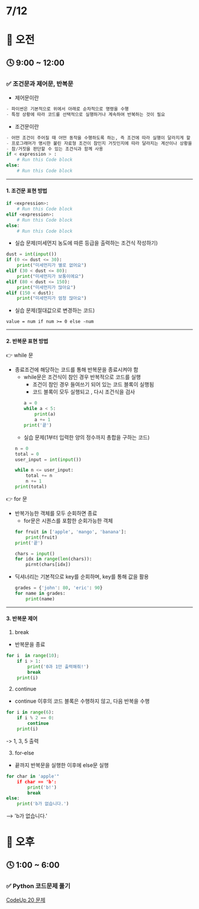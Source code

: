 # 7/12

# 🌇 오전

## 🕓 9:00 ~ 12:00

### ✅ 조건문과 제어문, 반복문

- 제어문이란
```javascript
- 파이썬은 기본적으로 위에서 아래로 순차적으로 명령을 수행
- 특정 상황에 따라 코드를 선택적으로 실행하거나 계속하여 반복하는 것이 필요
```

- 조건문이란
```python
- 어떤 조건이 주어질 때 어떤 동작을 수행하도록 하는, 즉 조건에 따라 실행이 달라지게 할 때 사용되는 문장
- 프로그래머가 명시한 불린 자료형 조건이 참인지 거짓인지에 따라 달라지는 계산이나 상황을 수행하는 프로그래밍 언어의 특징
- 참/거짓을 판단할 수 있는 조건식과 함께 사용
if < expression > :
    # Run this Code block
else:
    # Run this Code block
```
-----
#### 1. 조건문 표현 방법   
```python
if <expression>:
    # Run this Code block
elif <expression>:
    # Run this Code block
else:
    # Run this Code block
```
- 실습 문제(미세먼지 농도에 따른 등급을 출력하는 조건식 작성하기)
```python
dust = int(input())
if (0 <= dust <= 30):
    print("미세먼지가 별로 없어요")
elif (30 < dust <= 80):
    print("미세먼지가 보통이에요")
elif (80 < dust <= 150):
    print("미세먼지가 많아요")
elif (150 < dust):
    print("미세먼지가 엄청 많아요")
```
- 실습 문제(절대값으로 변경하는 코드)
```
value = num if num >= 0 else -num
```
-----
#### 2. 반복문 표현 방법
👉 while 문   
- 종료조건에 해당하는 코드를 통해 반복문을 종료시켜야 함
    - while문은 조건식이 참인 경우 반복적으로 코드를 실행
        - 조건이 참인 경우 들여쓰기 되어 있는 코드 블록이 실행됨
        - 코드 블록이 모두 실행되고 , 다시 조건식을 검사
        ```python
        a = 0
        while a < 5:
            print(a)
            a += 1
        print('끝')
        ```
    - 실습 문제(1부터 입력한 양의 정수까지 총합을 구하는 코드)
    ```python
    n = 0
    total = 0
    user_input = int(input())

    while n <= user_input:
        total += n
        n += 1
    print(total)
    ```
👉 for 문   
- 반복가능한 객체를 모두 순회하면 종료
    - for문은 시퀀스를 포함한 순회가능한 객체
    ```python
    for fruit in ['apple', 'mango', 'banana']:
        print(fruit)
    print('끝')
    ```
    ```python
    chars = input()
    for idx in range(len(chars)):
        pirnt(chars[idx])
    ```
- 딕셔너리는 기본적으로 key를 순회하며, key를 통해 값을 활용
    ```python
    grades = {'john': 80, 'eric': 90}
    for name in grades:
        print(name)
    ```
-----
#### 3. 반복문 제어
1. break   
- 반복문을 종료
```python
for i  in range(10);
    if i > 1:
        print('0과 1만 출력해줘!')
        break
    print(i)
```
2. continue   
- continue 이후의 코드 블록은 수행하지 않고, 다음 반복을 수행
```python
for i in range(6):
    if i % 2 == 0:
        continue
    print(i)
```
-> 1, 3, 5 출력

3. for-else   
- 끝까지 반복문을 실행한 이후에 else문 실행
```python
for char in 'apple'"
    if char == 'b':
        print('b!')
        break
else:
    print('b가 없습니다.')
```
--> 'b가 없습니다.'

# 🌆 오후

## 🕓 1:00 ~ 6:00

### ✅ Python 코드문제 풀기

[CodeUp 20 문제](CodeUp.py)